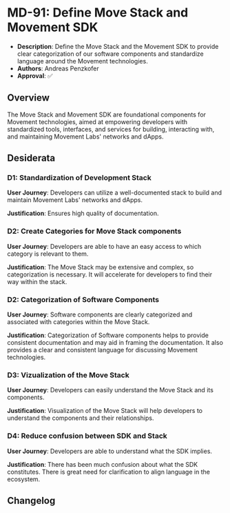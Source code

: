 # MD-91: Define Move Stack and Movement SDK

- **Description**: Define the Move Stack and the Movement SDK to provide clear categorization of our software components and standardize language around the Movement technologies.
- **Authors**: Andreas Penzkofer
- **Approval**: :white_check_mark:


## Overview

The Move Stack and Movement SDK are foundational components for Movement technologies, aimed at empowering developers with standardized tools, interfaces, and services for building, interacting with, and maintaining Movement Labs' networks and dApps.

## Desiderata

### D1: Standardization of Development Stack

**User Journey**: Developers can utilize a well-documented stack to build and maintain Movement Labs' networks and dApps.

**Justification**: Ensures high quality of documentation.

### D2: Create Categories for Move Stack components

**User Journey**: Developers are able to have an easy access to which category is relevant to them.

**Justification**: The Move Stack may be extensive and complex, so categorization is necessary. It will accelerate for developers to find their way within the stack.

### D2: Categorization of Software Components

**User Journey**: Software components are clearly categorized and associated with categories within the Move Stack.

**Justification**: Categorization of Software components helps to provide consistent documentation and may aid in framing the documentation. It also provides a clear and consistent language for discussing Movement technologies.

### D3: Vizualization of the Move Stack

**User Journey**: Developers can easily understand the Move Stack and its components.

**Justification**: Visualization of the Move Stack will help developers to understand the components and their relationships.

### D4: Reduce confusion between SDK and Stack

**User Journey**: Developers are able to understand what the SDK implies.

**Justification**: There has been much confusion about what the SDK constitutes. There is great need for clarification to align language in the ecosystem.

## Changelog
